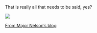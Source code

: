 That is really all that needs to be said, yes?

![](http://upload.wikimedia.org/wikipedia/en/9/94/Time_Pilot.png)

<a href="http://www.majornelson.com/archive/2006/08/30/Arcade-Time-Pilot.aspx" target="_blank" class="broken_link">From Major Nelson&#8217;s blog</a>